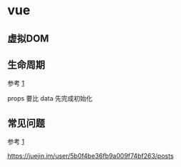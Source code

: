 # vue

## 虚拟DOM

## 生命周期
参考 [1](https://juejin.im/post/5afd7eb16fb9a07ac5605bb3)

props 要比 data 先完成初始化

## 常见问题


参考 [1](https://juejin.im/post/5be01d0ce51d450700084925)

https://juejin.im/user/5b0f4be36fb9a009f74bf263/posts